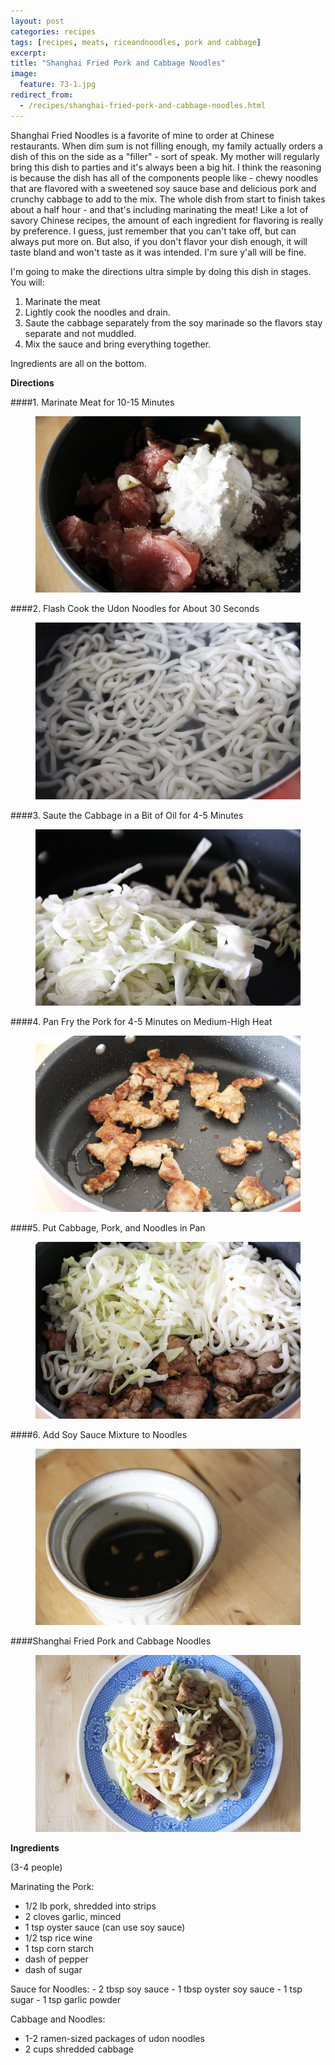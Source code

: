 ```yaml
---
layout: post
categories: recipes
tags: [recipes, meats, riceandnoodles, pork and cabbage]
excerpt: 
title: "Shanghai Fried Pork and Cabbage Noodles"
image:
  feature: 73-1.jpg
redirect_from: 
  - /recipes/shanghai-fried-pork-and-cabbage-noodles.html
---
```


Shanghai Fried Noodles is a favorite of mine to order at Chinese restaurants.  When dim sum is not filling enough, my family actually orders a dish of this on the side as a "filler" - sort of speak.  My mother will regularly bring this dish to parties and it's always been a big hit.  I think the reasoning is because the dish has all of the  components people like - chewy noodles that are flavored with a sweetened soy sauce base and delicious pork and crunchy cabbage to add to the mix.  The whole dish from start to finish takes about a half hour - and that's including marinating the meat!  Like a lot of savory Chinese recipes, the amount of each ingredient for flavoring is really by preference.  I guess, just remember that you can't take off, but can always put more on.  But also, if you don't flavor your dish enough, it will taste bland and won't taste as it was intended.  I'm sure y'all will be fine.

I'm going to make the directions ultra simple by doing this dish in stages.  You will:
1. Marinate the meat
2. Lightly cook the noodles and drain.
3. Saute the cabbage separately from the soy marinade so the flavors stay separate and not muddled.
4. Mix the sauce and bring everything together.

Ingredients are all on the bottom.


**Directions**

####1. Marinate Meat for 10-15 Minutes
<figure> <img src='/images/73-2.jpg'> </figure>
####2. Flash Cook the Udon Noodles for About 30 Seconds
<figure> <img src='/images/73-3.jpg'> </figure>
####3. Saute the Cabbage in a Bit of Oil for 4-5 Minutes
<figure> <img src='/images/73-4.jpg'> </figure>
####4. Pan Fry the Pork for 4-5 Minutes on Medium-High Heat
<figure> <img src='/images/73-5.jpg'> </figure>
####5. Put Cabbage, Pork, and Noodles in Pan
<figure> <img src='/images/73-6.jpg'> </figure>
####6. Add Soy Sauce Mixture to Noodles
<figure> <img src='/images/73-7.jpg'> </figure>
####Shanghai Fried Pork and Cabbage Noodles
<figure> <img src='/images/73-8.jpg'> </figure>


<section class='recipe'>
<p><strong>Ingredients</strong></p>

<p>(3-4 people)</p>

<p>Marinating the Pork:</p>

<ul><li>1/2 lb pork, shredded into strips</li><li>2 cloves garlic, minced</li><li>1 tsp oyster sauce (can use soy sauce)</li><li>1/2 tsp rice wine </li><li>1 tsp corn starch</li><li>dash of pepper</li><li>dash of sugar</li></ul>

<p>Sauce for Noodles:
- 2 tbsp  soy sauce
- 1 tbsp oyster soy sauce
- 1 tsp sugar
- 1 tsp garlic powder</p>

<p>Cabbage and Noodles:</p>

<ul><li>1-2 ramen-sized packages of udon noodles</li><li>2 cups shredded cabbage</li></ul></section>